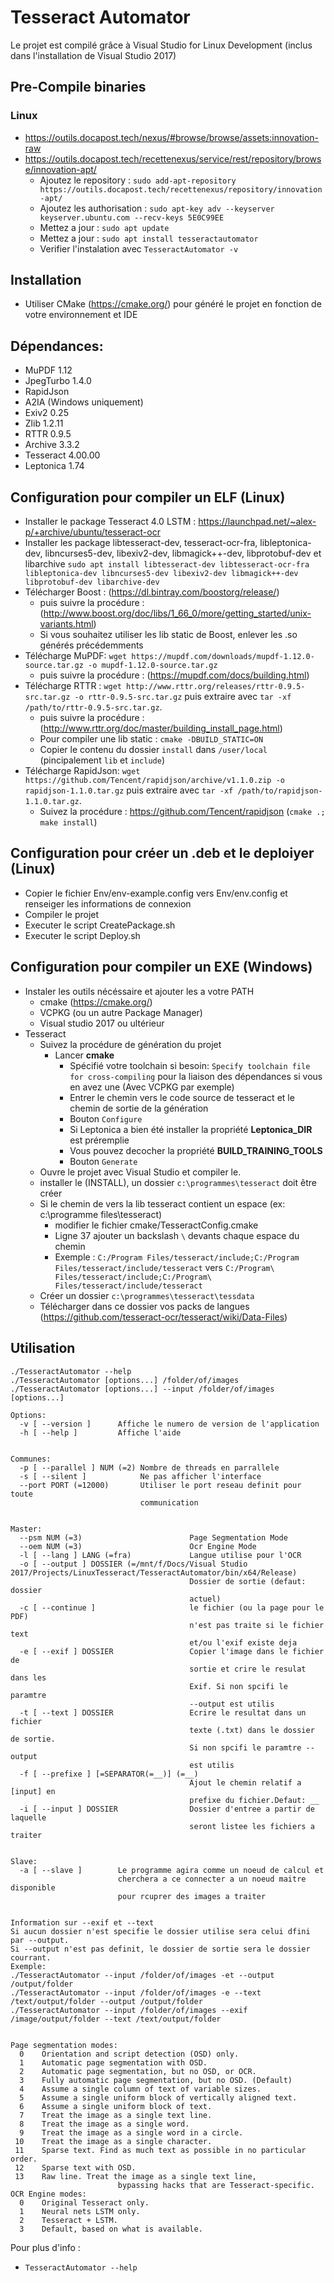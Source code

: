 
# Tesseract Automator


Le projet est compilé grâce à Visual Studio for Linux Development (inclus dans l'installation de Visual Studio 2017)

## Pre-Compile binaries
### Linux
- https://outils.docapost.tech/nexus/#browse/browse/assets:innovation-raw
- https://outils.docapost.tech/recettenexus/service/rest/repository/browse/innovation-apt/
  - Ajoutez le repository : ```sudo add-apt-repository https://outils.docapost.tech/recettenexus/repository/innovation-apt/```
  - Ajoutez les authorisation : ```sudo apt-key adv --keyserver keyserver.ubuntu.com --recv-keys 5E0C99EE```
  - Mettez a jour : ```sudo apt update```
  - Mettez a jour : ```sudo apt install tesseractautomator```
  - Verifier l'instalation avec ```TesseractAutomator -v```

## Installation
- Utiliser CMake (https://cmake.org/) pour généré le projet en fonction de votre environnement et IDE
## Dépendances:
- MuPDF 1.12
- JpegTurbo 1.4.0
- RapidJson
- A2IA (Windows uniquement)
- Exiv2 0.25
- Zlib 1.2.11
- RTTR 0.9.5
- Archive 3.3.2
- Tesseract 4.00.00
- Leptonica 1.74
## Configuration pour compiler un ELF (Linux)
- Installer le package Tesseract 4.0 LSTM : https://launchpad.net/~alex-p/+archive/ubuntu/tesseract-ocr
- Installer les package libtesseract-dev, tesseract-ocr-fra, libleptonica-dev, libncurses5-dev, libexiv2-dev, libmagick++-dev, libprotobuf-dev et libarchive `sudo apt install libtesseract-dev libtesseract-ocr-fra libleptonica-dev libncurses5-dev libexiv2-dev libmagick++-dev libprotobuf-dev libarchive-dev`
- Télécharger Boost : (https://dl.bintray.com/boostorg/release/)
	- puis suivre la procédure : (http://www.boost.org/doc/libs/1_66_0/more/getting_started/unix-variants.html)
	- Si vous souhaitez utiliser les lib static de Boost, enlever les .so générés précédemments
- Télécharge MuPDF: `wget https://mupdf.com/downloads/mupdf-1.12.0-source.tar.gz -o mupdf-1.12.0-source.tar.gz`
	- puis suivre la procédure : (https://mupdf.com/docs/building.html)
- Télécharge RTTR : `wget http://www.rttr.org/releases/rttr-0.9.5-src.tar.gz -o rttr-0.9.5-src.tar.gz` puis extraire avec `tar -xf /path/to/rttr-0.9.5-src.tar.gz`.
	- puis suivre la procédure : (http://www.rttr.org/doc/master/building_install_page.html)
	- Pour compiler une lib static : ```cmake -DBUILD_STATIC=ON```
	- Copier le contenu du dossier ```install``` dans ```/user/local``` (pincipalement ```lib``` et ```include```)
- Télécharge RapidJson: `wget https://github.com/Tencent/rapidjson/archive/v1.1.0.zip -o rapidjson-1.1.0.tar.gz` puis extraire avec `tar -xf /path/to/rapidjson-1.1.0.tar.gz`.
	- Suivez la procédure : https://github.com/Tencent/rapidjson (```cmake .; make install```)

## Configuration pour créer un .deb et le deploiyer (Linux)
- Copier le fichier Env/env-example.config vers Env/env.config et renseiger les informations de connexion
- Compiler le projet
- Executer le script CreatePackage.sh
- Executer le script Deploy.sh

## Configuration pour compiler un EXE (Windows)
- Instaler les outils nécéssaire et ajouter les a votre PATH
  - cmake (https://cmake.org/)
  - VCPKG (ou un autre Package Manager)
  - Visual studio 2017 ou ultérieur
- Tesseract
  - Suivez la procédure de génération du projet
    - Lancer **cmake**
	  - Spécifié votre toolchain si besoin: ```Specify toolchain file for cross-compiling``` pour la liaison des dépendances si vous en avez une (Avec VCPKG par exemple)
      - Entrer le chemin vers le code source de tesseract et le chemin de sortie de la génération 
      - Bouton ```Configure```
      - Si Leptonica a bien été installer la propriété **Leptonica_DIR** est préremplie
      - Vous pouvez decocher la propriété **BUILD_TRAINING_TOOLS**
      - Bouton ```Generate```
  - Ouvre le projet avec Visual Studio et compiler le.
  - installer le (INSTALL), un dossier ```c:\programmes\tesseract``` doit être créer
  - Si le chemin de vers la lib tesseract contient un espace (ex: c:\programme files\tesseract)
	  - modifier le fichier cmake/TesseractConfig.cmake
	  - Ligne 37 ajouter un backslash ```\``` devants chaque espace du chemin
	  - Exemple : ``C:/Program Files/tesseract/include;C:/Program Files/tesseract/include/tesseract`` vers ``C:/Program\ Files/tesseract/include;C:/Program\ Files/tesseract/include/tesseract``
  - Créer un dossier ```c:\programmes\tesseract\tessdata```
  - Télécharger dans ce dossier vos packs de langues (https://github.com/tesseract-ocr/tesseract/wiki/Data-Files)

## Utilisation
```Usage:
./TesseractAutomator --help
./TesseractAutomator [options...] /folder/of/images
./TesseractAutomator [options...] --input /folder/of/images [options...]

Options:
  -v [ --version ]      Affiche le numero de version de l'application
  -h [ --help ]         Affiche l'aide


Communes:
  -p [ --parallel ] NUM (=2) Nombre de threads en parrallele
  -s [ --silent ]            Ne pas afficher l'interface
  --port PORT (=12000)       Utiliser le port reseau definit pour toute
                             communication


Master:
  --psm NUM (=3)                        Page Segmentation Mode
  --oem NUM (=3)                        Ocr Engine Mode
  -l [ --lang ] LANG (=fra)             Langue utilise pour l'OCR
  -o [ --output ] DOSSIER (=/mnt/f/Docs/Visual Studio 2017/Projects/LinuxTesseract/TesseractAutomator/bin/x64/Release)
                                        Dossier de sortie (defaut: dossier
                                        actuel)
  -c [ --continue ]                     le fichier (ou la page pour le PDF)
                                        n'est pas traite si le fichier text
                                        et/ou l'exif existe deja
  -e [ --exif ] DOSSIER                 Copier l'image dans le fichier de
                                        sortie et crire le resulat dans les
                                        Exif. Si non spcifi le paramtre
                                        --output est utilis
  -t [ --text ] DOSSIER                 Ecrire le resultat dans un fichier
                                        texte (.txt) dans le dossier de sortie.
                                        Si non spcifi le paramtre --output
                                        est utilis
  -f [ --prefixe ] [=SEPARATOR(=__)] (=__)
                                        Ajout le chemin relatif a [input] en
                                        prefixe du fichier.Defaut: __
  -i [ --input ] DOSSIER                Dossier d'entree a partir de laquelle
                                        seront listee les fichiers a traiter


Slave:
  -a [ --slave ]        Le programme agira comme un noeud de calcul et
                        cherchera a ce connecter a un noeud maitre disponible
                        pour rcuprer des images a traiter


Information sur --exif et --text
Si aucun dossier n'est specifie le dossier utilise sera celui dfini par --output.
Si --output n'est pas definit, le dossier de sortie sera le dossier courrant.
Exemple:
./TesseractAutomator --input /folder/of/images -et --output /output/folder
./TesseractAutomator --input /folder/of/images -e --text /text/output/folder --output /output/folder
./TesseractAutomator --input /folder/of/images --exif /image/output/folder --text /text/output/folder


Page segmentation modes:
  0    Orientation and script detection (OSD) only.
  1    Automatic page segmentation with OSD.
  2    Automatic page segmentation, but no OSD, or OCR.
  3    Fully automatic page segmentation, but no OSD. (Default)
  4    Assume a single column of text of variable sizes.
  5    Assume a single uniform block of vertically aligned text.
  6    Assume a single uniform block of text.
  7    Treat the image as a single text line.
  8    Treat the image as a single word.
  9    Treat the image as a single word in a circle.
 10    Treat the image as a single character.
 11    Sparse text. Find as much text as possible in no particular order.
 12    Sparse text with OSD.
 13    Raw line. Treat the image as a single text line,
                        bypassing hacks that are Tesseract-specific.
OCR Engine modes:
  0    Original Tesseract only.
  1    Neural nets LSTM only.
  2    Tesseract + LSTM.
  3    Default, based on what is available.
```

Pour plus d'info :
- `TesseractAutomator --help`
